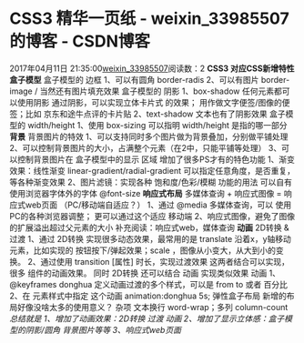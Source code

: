 # CSS3 精华一页纸 - weixin_33985507的博客 - CSDN博客
2017年04月11日 21:35:00[weixin_33985507](https://me.csdn.net/weixin_33985507)阅读数：2
**CSS3 对应CSS新增特性**
**盒子模型**
盒子模型的 边框
1、可以有圆角 border-radis
2、可以有图片 border-image / 当然还有图片填充效果
盒子模型的 阴影
1、box-shadow 任何元素都可以使用阴影
通过阴影，可以实现立体卡片式 的效果； 用作做文字便签/图像的便签；比如 京东和途牛点评的卡片贴
2、text-shadow 文本也有了阴影效果
盒子模型的 width/height
1、使用 box-sizing 可以指明 width/height 是指的哪一部分
**背景**
背景图片的特效
1、可以支持同时多个图片做为背景叠加，分别做平铺处理
2、可以控制背景图片的大小，占满整个元素（在2中，只能平铺等处理）
3、可以控制背景图片在 盒子模型中的显示 区域
增加了很多PS才有的特色功能
1、渐变效果：线性渐变 linear-gradient/radial-gradient 可以指定任意角度，是否重复，等各种渐变效果
2、图片滤镜：实现各种 饱和度/色彩/模糊 功能的用法
可以自有使用浏览器字体外的字体
@font-size
**响应式布局**
多媒体查询 + 响应式图像 = 响应式web页面 （PC/移动端自适应？）
1、通过 @media 多媒体查询，可以 使用PC的各种浏览器调整； 更可以通过这个适应 移动端
2、响应式图像，避免了图像的扩展溢出超过父元素的大小
补充阅读：响应式web，媒体查询
**动画**
2D转换 & 过渡
1、通过 2D转换 实现很多动态效果，最常用的是 translate 沿着x，y轴移动元素，比如实现的 按钮按下/弹起效果；scale ，图像从小变大，从大到小的变换。
2、通过使用 transition [属性] 时长，实现过渡效果
这两者结合可以实现，很多 组件的动画效果。
同时 2D转换 还可以结合 动画 实现类似效果
动画
1、@keyframes donghua 定义动画过渡的多个样式，可以是 from to 或者 百分比
2、在 元素样式中指定 这个动画 animation:donghua 5s;
弹性盒子布局
新增的布局好像没啥太多的使用意义？
杂项
文本换行 word-wrap；多列 column-count
*总结就是*
*1、增加了动画效果：2D转换 过渡 动画*
*2、增加了显示立体感：盒子模型的阴影/圆角 背景图片等等*
*3、响应式web页面*
